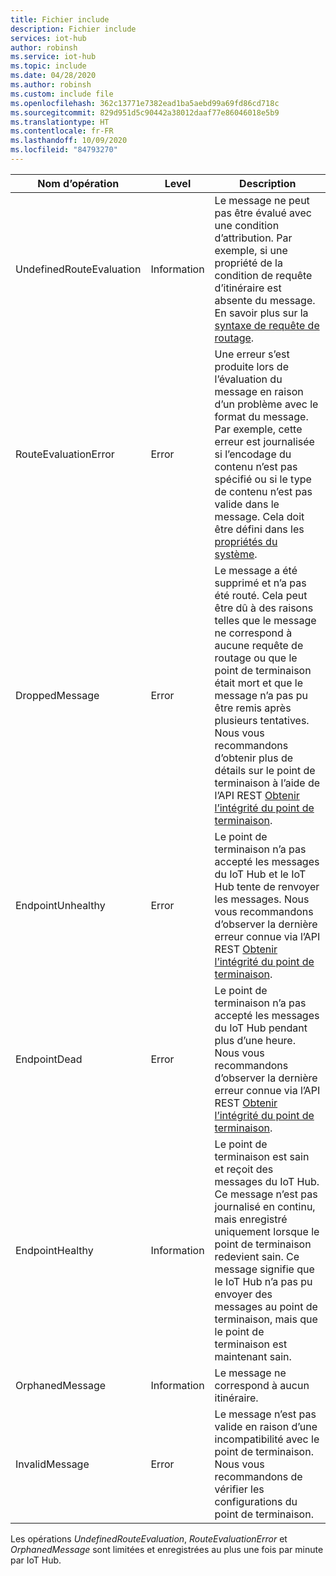 ```yaml
---
title: Fichier include
description: Fichier include
services: iot-hub
author: robinsh
ms.service: iot-hub
ms.topic: include
ms.date: 04/28/2020
ms.author: robinsh
ms.custom: include file
ms.openlocfilehash: 362c13771e7382ead1ba5aebd99a69fd86cd718c
ms.sourcegitcommit: 829d951d5c90442a38012daaf77e86046018e5b9
ms.translationtype: HT
ms.contentlocale: fr-FR
ms.lasthandoff: 10/09/2020
ms.locfileid: "84793270"
---
```

<!-- operation names for the diag logs for IoT Hub -->

|Nom d’opération|Level|Description|
|------------- |-----|-----------|
|UndefinedRouteEvaluation|Information|Le message ne peut pas être évalué avec une condition d’attribution. Par exemple, si une propriété de la condition de requête d’itinéraire est absente du message. En savoir plus sur la [syntaxe de requête de routage](https://docs.microsoft.com/azure/iot-hub/iot-hub-devguide-routing-query-syntax).|
|RouteEvaluationError|Error|Une erreur s’est produite lors de l’évaluation du message en raison d’un problème avec le format du message. Par exemple, cette erreur est journalisée si l’encodage du contenu n’est pas spécifié ou si le type de contenu n’est pas valide dans le message. Cela doit être défini dans les [propriétés du système](https://docs.microsoft.com/azure/iot-hub/iot-hub-devguide-routing-query-syntax#system-properties).|
|DroppedMessage|Error|Le message a été supprimé et n’a pas été routé. Cela peut être dû à des raisons telles que le message ne correspond à aucune requête de routage ou que le point de terminaison était mort et que le message n’a pas pu être remis après plusieurs tentatives. Nous vous recommandons d’obtenir plus de détails sur le point de terminaison à l’aide de l’API REST [Obtenir l’intégrité du point de terminaison](https://docs.microsoft.com/rest/api/iothub/iothubresource/getendpointhealth#iothubresource_getendpointhealth).|
|EndpointUnhealthy|Error|Le point de terminaison n’a pas accepté les messages du IoT Hub et le IoT Hub tente de renvoyer les messages. Nous vous recommandons d’observer la dernière erreur connue via l’API REST [Obtenir l’intégrité du point de terminaison](https://docs.microsoft.com/rest/api/iothub/iothubresource/getendpointhealth#iothubresource_getendpointhealth).|
|EndpointDead|Error|Le point de terminaison n’a pas accepté les messages du IoT Hub pendant plus d’une heure. Nous vous recommandons d’observer la dernière erreur connue via l’API REST [Obtenir l’intégrité du point de terminaison](https://docs.microsoft.com/rest/api/iothub/iothubresource/getendpointhealth#iothubresource_getendpointhealth).|
|EndpointHealthy|Information|Le point de terminaison est sain et reçoit des messages du IoT Hub. Ce message n’est pas journalisé en continu, mais enregistré uniquement lorsque le point de terminaison redevient sain. Ce message signifie que le IoT Hub n’a pas pu envoyer des messages au point de terminaison, mais que le point de terminaison est maintenant sain.|
|OrphanedMessage|Information|Le message ne correspond à aucun itinéraire.|
|InvalidMessage|Error|Le message n’est pas valide en raison d’une incompatibilité avec le point de terminaison. Nous vous recommandons de vérifier les configurations du point de terminaison.|


Les opérations *UndefinedRouteEvaluation*, *RouteEvaluationError* et *OrphanedMessage* sont limitées et enregistrées au plus une fois par minute par IoT Hub.
